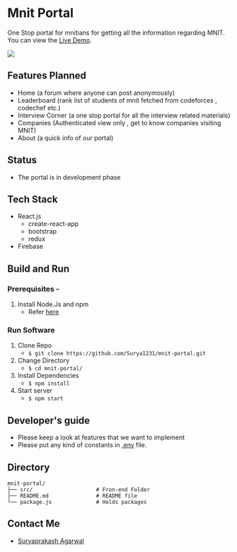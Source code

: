 # Mnit Portal
One Stop portal for mnitians for getting all the information regarding MNIT.
You can view the [Live Demo](https://surya1231.github.io/mnit-portal/).

<a href='https://surya1231.github.io/mnit-portal/' target='_blank'>
    <img src="https://img.shields.io/badge/Project%20Status-Live-green"></a>
</a>

## Features Planned
- Home (a forum where anyone can post anonymously)
- Leaderboard (rank list of students of mnit fetched from codeforces , codechef etc.)
- Interview Corner (a one stop portal for all the interview related materials)
- Companies (Authenticated view only , get to know companies visiting MNIT)
- About (a quick info of our portal)

## Status
- The portal is in development phase

## Tech Stack
- React.js
    - create-react-app
    - bootstrap
    - redux
- Firebase

## Build and Run

### Prerequisites -
1. Install Node.Js and npm
    - Refer [here](https://nodejs.org/en/download/)

### Run Software
1. Clone Repo 
    - ``` $ git clone https://github.com/Surya1231/mnit-portal.git ```
2. Change Directory
    - ``` $ cd mnit-portal/ ```
3. Install Dependencies
    - ```$ npm install```
4. Start server
    - ```$ npm start```

## Developer's guide
- Please keep a look at features that we want to implement
- Please put any kind of constants in [.env](.env) file.

## Directory

    mnit-portal/
    ├── src/                    # Fron-end Folder
    ├── README.md               # README file
    └── package.js              # Holds packages


## Contact Me
- [Suryaprakash Agarwal](https://surya1231.github.io/)


